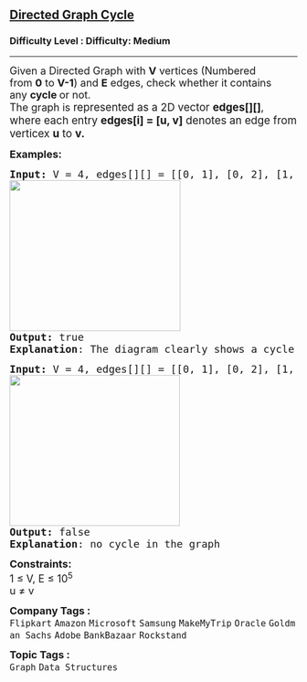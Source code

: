 <h2><a href="https://www.geeksforgeeks.org/problems/detect-cycle-in-a-directed-graph/1?page=2&sortBy=submissions">Directed Graph Cycle</a></h2><h3>Difficulty Level : Difficulty: Medium</h3><hr><div class="problems_problem_content__Xm_eO"><p><span style="font-size: 18px;">Given a Directed Graph with&nbsp;<strong>V</strong>&nbsp;vertices (Numbered from&nbsp;<strong>0</strong>&nbsp;to&nbsp;<strong>V-1</strong>) and&nbsp;<strong>E</strong>&nbsp;edges, check whether it contains any&nbsp;<strong>cycle&nbsp;</strong>or not.<br>The graph is&nbsp;</span><span style="font-size: 18.6667px;">represented as a 2D vector&nbsp;</span><strong style="font-size: 18.6667px;">edges[][]</strong><span style="font-size: 18.6667px;">, where each entry&nbsp;</span><strong style="font-size: 18.6667px;">edges[i] = [u, v]</strong><span style="font-size: 18.6667px;">&nbsp;denotes an edge from verticex&nbsp;</span><strong style="font-size: 18.6667px;">u</strong><span style="font-size: 18.6667px;">&nbsp;to&nbsp;</span><strong style="font-size: 18.6667px;">v.</strong></p>
<p><span style="font-size: 18px;"><strong>Examples:</strong></span></p>
<pre><span style="font-size: 18px;"><strong>Input: </strong>V = 4, edges[][] = [[0, 1], [0, 2], [1, 2], [2, 0], [2, 3]]</span>
<span style="font-size: 18px;"><img src="https://media.geeksforgeeks.org/img-practice/prod/addEditProblem/700218/Web/Other/blobid0_1744197297.jpg" width="299" height="264"></span>
<span style="font-size: 18px;"><strong>Output:</strong> true
<strong>Explanation</strong>: The diagram clearly shows a cycle 0 → 2 → 0</span></pre>
<pre><span style="font-size: 18px;"><strong>Input: </strong>V = 4, edges[][] = [[0, 1], [0, 2], [1, 2], [2, 3]</span>
<img src="https://media.geeksforgeeks.org/img-practice/prod/addEditProblem/700218/Web/Other/blobid1_1744197327.jpg" width="298" height="264"><br><span style="font-size: 18px;"><strong>Output:</strong> false
<strong>Explanation</strong>: no cycle in the graph</span></pre>
<p><span style="font-size: 18px;"><strong>Constraints:</strong><br>1 ≤ V, E ≤ 10<sup>5</sup><br>u ≠ v</span></p></div><p><span style=font-size:18px><strong>Company Tags : </strong><br><code>Flipkart</code>&nbsp;<code>Amazon</code>&nbsp;<code>Microsoft</code>&nbsp;<code>Samsung</code>&nbsp;<code>MakeMyTrip</code>&nbsp;<code>Oracle</code>&nbsp;<code>Goldman Sachs</code>&nbsp;<code>Adobe</code>&nbsp;<code>BankBazaar</code>&nbsp;<code>Rockstand</code>&nbsp;<br><p><span style=font-size:18px><strong>Topic Tags : </strong><br><code>Graph</code>&nbsp;<code>Data Structures</code>&nbsp;